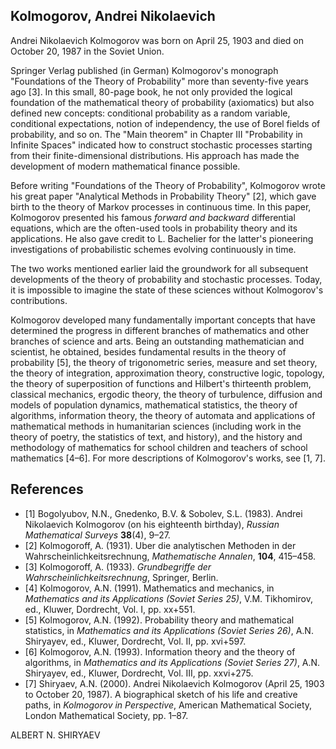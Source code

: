 ## **Kolmogorov, Andrei Nikolaevich**

Andrei Nikolaevich Kolmogorov was born on April 25, 1903 and died on October 20, 1987 in the Soviet Union.

Springer Verlag published (in German) Kolmogorov's monograph "Foundations of the Theory of Probability" more than seventy-five years ago [3]. In this small, 80-page book, he not only provided the logical foundation of the mathematical theory of probability (axiomatics) but also defined new concepts: conditional probability as a random variable, conditional expectations, notion of independency, the use of Borel fields of probability, and so on. The "Main theorem" in Chapter III "Probability in Infinite Spaces" indicated how to construct stochastic processes starting from their finite-dimensional distributions. His approach has made the development of modern mathematical finance possible.

Before writing "Foundations of the Theory of Probability", Kolmogorov wrote his great paper "Analytical Methods in Probability Theory" [2], which gave birth to the theory of Markov processes in continuous time. In this paper, Kolmogorov presented his famous *forward and backward* differential equations, which are the often-used tools in probability theory and its applications. He also gave credit to L. Bachelier for the latter's pioneering investigations of probabilistic schemes evolving continuously in time.

The two works mentioned earlier laid the groundwork for all subsequent developments of the theory of probability and stochastic processes. Today, it is impossible to imagine the state of these sciences without Kolmogorov's contributions.

Kolmogorov developed many fundamentally important concepts that have determined the progress in different branches of mathematics and other branches of science and arts. Being an outstanding mathematician and scientist, he obtained, besides fundamental results in the theory of probability [5], the theory of trigonometric series, measure and set theory, the theory of integration, approximation theory, constructive logic, topology, the theory of superposition of functions and Hilbert's thirteenth problem, classical mechanics, ergodic theory, the theory of turbulence, diffusion and models of population dynamics, mathematical statistics, the theory of algorithms, information theory, the theory of automata and applications of mathematical methods in humanitarian sciences (including work in the theory of poetry, the statistics of text, and history), and the history and methodology of mathematics for school children and teachers of school mathematics [4–6]. For more descriptions of Kolmogorov's works, see [1, 7].

## **References**

- [1] Bogolyubov, N.N., Gnedenko, B.V. & Sobolev, S.L. (1983). Andrei Nikolaevich Kolmogorov (on his eighteenth birthday), *Russian Mathematical Surveys* **38**(4), 9–27.
- [2] Kolmogoroff, A. (1931). Uber die analytischen Methoden in der Wahrscheinlichkeitsrechnung, *Mathematische Annalen*, **104**, 415–458.
- [3] Kolmogoroff, A. (1933). *Grundbegriffe der Wahrscheinlichkeitsrechnung*, Springer, Berlin.
- [4] Kolmogorov, A.N. (1991). Mathematics and mechanics, in *Mathematics and its Applications (Soviet Series 25)*, V.M. Tikhomirov, ed., Kluwer, Dordrecht, Vol. I, pp. xx+551.
- [5] Kolmogorov, A.N. (1992). Probability theory and mathematical statistics, in *Mathematics and its Applications (Soviet Series 26)*, A.N. Shiryayev, ed., Kluwer, Dordrecht, Vol. II, pp. xvi+597.
- [6] Kolmogorov, A.N. (1993). Information theory and the theory of algorithms, in *Mathematics and its Applications (Soviet Series 27)*, A.N. Shiryayev, ed., Kluwer, Dordrecht, Vol. III, pp. xxvi+275.
- [7] Shiryaev, A.N. (2000). Andrei Nikolaevich Kolmogorov (April 25, 1903 to October 20, 1987). A biographical sketch of his life and creative paths, in *Kolmogorov in Perspective*, American Mathematical Society, London Mathematical Society, pp. 1–87.

ALBERT N. SHIRYAEV